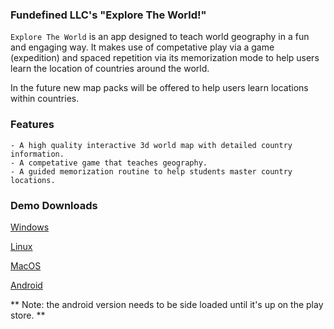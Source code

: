 ### Fundefined LLC's "Explore The World!"

`Explore The World` is an app designed to teach world geography in a fun and engaging way.
It makes use of competative play via a game (expedition) and spaced repetition via its memorization mode to help users
learn the location of countries around the world.

In the future new map packs will be offered to help users learn locations within countries.

### Features

    - A high quality interactive 3d world map with detailed country information.
    - A competative game that teaches geography.
    - A guided memorization routine to help students master country locations.

### Demo Downloads

[Windows](https://github.com/fundefined-llc/Explore-The-World/blob/master/builds/windows/Explore%20The%20World.exe)

[Linux](https://github.com/fundefined-llc/Explore-The-World/blob/master/builds/linux/Explore%20The%20World.x86_64)

[MacOS](https://github.com/fundefined-llc/Explore-The-World/blob/master/builds/MacOS/Explore%20The%20World.zip)

[Android](https://github.com/fundefined-llc/Explore-The-World/blob/master/builds/android/Explore%20The%20World.apk)

** Note: the android version needs to be side loaded until it's up on the play store. **

